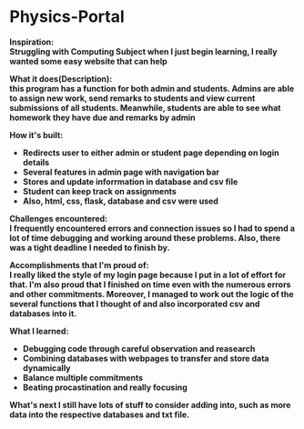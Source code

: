 # Physics-Portal

<b>Inspiration:
<br>
Struggling with Computing Subject when I just begin learning, I really wanted some easy website that can help

<b>What it does(Description):
<br>
this program has a function for both admin and students. Admins are able to assign new work, send remarks to students and view current submissions of all students. Meanwhile, students are able to see what homework they have due and remarks by admin

<b> How it's built:
<br>
<ul>
    <li>Redirects user to either admin or student page depending on login details</li>
    <li>Several features in admin page with navigation bar</li>
    <li>Stores and update inforrmation in database and csv file</li>
    <li>Student can keep track on assignments</li>
    <li>Also, html, css, flask, database and csv were used</li>
</ul>

<b> Challenges encountered:
<br>
I frequently encountered errors and connection issues so I had to spend a lot of time debugging and working around these problems. Also, there was a tight deadline I needed to finish by.

<b> Accomplishments that I'm proud of:
<br>
I really liked the style of my login page because I put in a lot of effort for that. I'm also proud that I finished on time even with the numerous errors and other commitments. Moreover, I managed to work out the logic of the several functions that I thought of and also incorporated csv and databases into it.

<b> What I learned:
<br>
<ul>
  <li>Debugging code through careful observation and reasearch</li>
  <li>Combining databases with webpages to transfer and store data dynamically </li>
  <li>Balance multiple commitments</li>
  <li>Beating procastination and really focusing</li>
</ul>

<b> What's next
I still have lots of stuff to consider adding into, such as more data into the respective databases and txt file.
